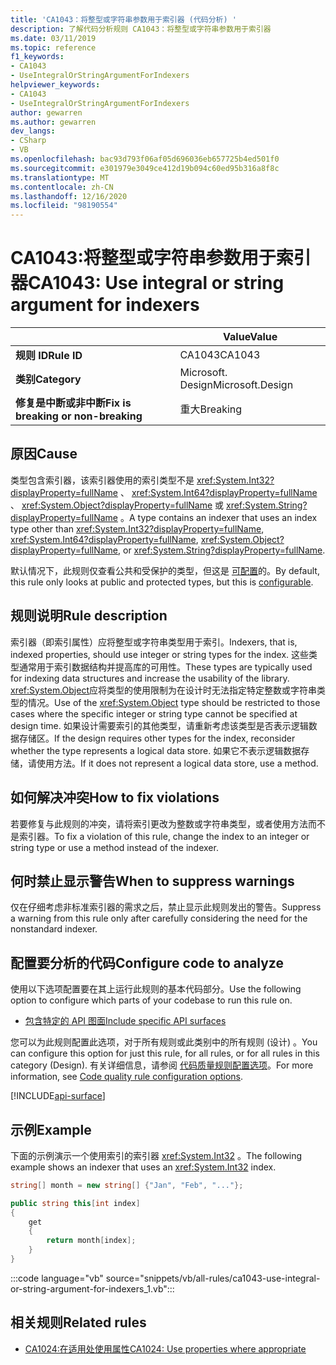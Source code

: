 ```yaml
---
title: 'CA1043：将整型或字符串参数用于索引器 (代码分析) '
description: 了解代码分析规则 CA1043：将整型或字符串参数用于索引器
ms.date: 03/11/2019
ms.topic: reference
f1_keywords:
- CA1043
- UseIntegralOrStringArgumentForIndexers
helpviewer_keywords:
- CA1043
- UseIntegralOrStringArgumentForIndexers
author: gewarren
ms.author: gewarren
dev_langs:
- CSharp
- VB
ms.openlocfilehash: bac93d793f06af05d696036eb657725b4ed501f0
ms.sourcegitcommit: e301979e3049ce412d19b094c60ed95b316a8f8c
ms.translationtype: MT
ms.contentlocale: zh-CN
ms.lasthandoff: 12/16/2020
ms.locfileid: "98190554"
---
```

# <a name="ca1043-use-integral-or-string-argument-for-indexers"></a><span data-ttu-id="1775c-103">CA1043:将整型或字符串参数用于索引器</span><span class="sxs-lookup"><span data-stu-id="1775c-103">CA1043: Use integral or string argument for indexers</span></span>

| | <span data-ttu-id="1775c-104">Value</span><span class="sxs-lookup"><span data-stu-id="1775c-104">Value</span></span> |
|-|-|
| <span data-ttu-id="1775c-105">**规则 ID**</span><span class="sxs-lookup"><span data-stu-id="1775c-105">**Rule ID**</span></span> |<span data-ttu-id="1775c-106">CA1043</span><span class="sxs-lookup"><span data-stu-id="1775c-106">CA1043</span></span>|
| <span data-ttu-id="1775c-107">**类别**</span><span class="sxs-lookup"><span data-stu-id="1775c-107">**Category**</span></span> |<span data-ttu-id="1775c-108">Microsoft. Design</span><span class="sxs-lookup"><span data-stu-id="1775c-108">Microsoft.Design</span></span>|
| <span data-ttu-id="1775c-109">**修复是中断或非中断**</span><span class="sxs-lookup"><span data-stu-id="1775c-109">**Fix is breaking or non-breaking**</span></span> |<span data-ttu-id="1775c-110">重大</span><span class="sxs-lookup"><span data-stu-id="1775c-110">Breaking</span></span>|

## <a name="cause"></a><span data-ttu-id="1775c-111">原因</span><span class="sxs-lookup"><span data-stu-id="1775c-111">Cause</span></span>

<span data-ttu-id="1775c-112">类型包含索引器，该索引器使用的索引类型不是 <xref:System.Int32?displayProperty=fullName> 、 <xref:System.Int64?displayProperty=fullName> 、 <xref:System.Object?displayProperty=fullName> 或 <xref:System.String?displayProperty=fullName> 。</span><span class="sxs-lookup"><span data-stu-id="1775c-112">A type contains an indexer that uses an index type other than <xref:System.Int32?displayProperty=fullName>, <xref:System.Int64?displayProperty=fullName>, <xref:System.Object?displayProperty=fullName>, or <xref:System.String?displayProperty=fullName>.</span></span>

<span data-ttu-id="1775c-113">默认情况下，此规则仅查看公共和受保护的类型，但这是 [可配置](#configure-code-to-analyze)的。</span><span class="sxs-lookup"><span data-stu-id="1775c-113">By default, this rule only looks at public and protected types, but this is [configurable](#configure-code-to-analyze).</span></span>

## <a name="rule-description"></a><span data-ttu-id="1775c-114">规则说明</span><span class="sxs-lookup"><span data-stu-id="1775c-114">Rule description</span></span>

<span data-ttu-id="1775c-115">索引器（即索引属性）应将整型或字符串类型用于索引。</span><span class="sxs-lookup"><span data-stu-id="1775c-115">Indexers, that is, indexed properties, should use integer or string types for the index.</span></span> <span data-ttu-id="1775c-116">这些类型通常用于索引数据结构并提高库的可用性。</span><span class="sxs-lookup"><span data-stu-id="1775c-116">These types are typically used for indexing data structures and increase the usability of the library.</span></span> <span data-ttu-id="1775c-117"><xref:System.Object>应将类型的使用限制为在设计时无法指定特定整数或字符串类型的情况。</span><span class="sxs-lookup"><span data-stu-id="1775c-117">Use of the <xref:System.Object> type should be restricted to those cases where the specific integer or string type cannot be specified at design time.</span></span> <span data-ttu-id="1775c-118">如果设计需要索引的其他类型，请重新考虑该类型是否表示逻辑数据存储区。</span><span class="sxs-lookup"><span data-stu-id="1775c-118">If the design requires other types for the index, reconsider whether the type represents a logical data store.</span></span> <span data-ttu-id="1775c-119">如果它不表示逻辑数据存储，请使用方法。</span><span class="sxs-lookup"><span data-stu-id="1775c-119">If it does not represent a logical data store, use a method.</span></span>

## <a name="how-to-fix-violations"></a><span data-ttu-id="1775c-120">如何解决冲突</span><span class="sxs-lookup"><span data-stu-id="1775c-120">How to fix violations</span></span>

<span data-ttu-id="1775c-121">若要修复与此规则的冲突，请将索引更改为整数或字符串类型，或者使用方法而不是索引器。</span><span class="sxs-lookup"><span data-stu-id="1775c-121">To fix a violation of this rule, change the index to an integer or string type or use a method instead of the indexer.</span></span>

## <a name="when-to-suppress-warnings"></a><span data-ttu-id="1775c-122">何时禁止显示警告</span><span class="sxs-lookup"><span data-stu-id="1775c-122">When to suppress warnings</span></span>

<span data-ttu-id="1775c-123">仅在仔细考虑非标准索引器的需求之后，禁止显示此规则发出的警告。</span><span class="sxs-lookup"><span data-stu-id="1775c-123">Suppress a warning from this rule only after carefully considering the need for the nonstandard indexer.</span></span>

## <a name="configure-code-to-analyze"></a><span data-ttu-id="1775c-124">配置要分析的代码</span><span class="sxs-lookup"><span data-stu-id="1775c-124">Configure code to analyze</span></span>

<span data-ttu-id="1775c-125">使用以下选项配置要在其上运行此规则的基本代码部分。</span><span class="sxs-lookup"><span data-stu-id="1775c-125">Use the following option to configure which parts of your codebase to run this rule on.</span></span>

- [<span data-ttu-id="1775c-126">包含特定的 API 图面</span><span class="sxs-lookup"><span data-stu-id="1775c-126">Include specific API surfaces</span></span>](#include-specific-api-surfaces)

<span data-ttu-id="1775c-127">您可以为此规则配置此选项，对于所有规则或此类别中的所有规则 (设计) 。</span><span class="sxs-lookup"><span data-stu-id="1775c-127">You can configure this option for just this rule, for all rules, or for all rules in this category (Design).</span></span> <span data-ttu-id="1775c-128">有关详细信息，请参阅 [代码质量规则配置选项](../code-quality-rule-options.md)。</span><span class="sxs-lookup"><span data-stu-id="1775c-128">For more information, see [Code quality rule configuration options](../code-quality-rule-options.md).</span></span>

[!INCLUDE[api-surface](~/includes/code-analysis/api-surface.md)]

## <a name="example"></a><span data-ttu-id="1775c-129">示例</span><span class="sxs-lookup"><span data-stu-id="1775c-129">Example</span></span>

<span data-ttu-id="1775c-130">下面的示例演示一个使用索引的索引器 <xref:System.Int32> 。</span><span class="sxs-lookup"><span data-stu-id="1775c-130">The following example shows an indexer that uses an <xref:System.Int32> index.</span></span>

```csharp
string[] month = new string[] {"Jan", "Feb", "..."};

public string this[int index]
{
    get
    {
        return month[index];
    }
}
```

:::code language="vb" source="snippets/vb/all-rules/ca1043-use-integral-or-string-argument-for-indexers_1.vb":::

## <a name="related-rules"></a><span data-ttu-id="1775c-131">相关规则</span><span class="sxs-lookup"><span data-stu-id="1775c-131">Related rules</span></span>

- [<span data-ttu-id="1775c-132">CA1024:在适用处使用属性</span><span class="sxs-lookup"><span data-stu-id="1775c-132">CA1024: Use properties where appropriate</span></span>](ca1024.md)
